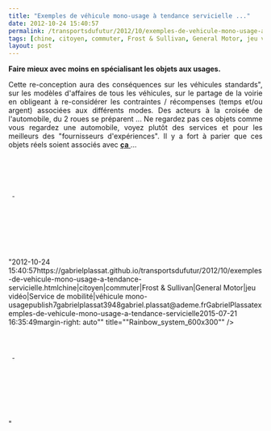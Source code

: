 ```yaml
---
title: "Exemples de véhicule mono-usage à tendance servicielle ..."
date: 2012-10-24 15:40:57
permalink: /transportsdufutur/2012/10/exemples-de-vehicule-mono-usage-a-tendance-servicielle.html
tags: [chine, citoyen, commuter, Frost & Sullivan, General Motor, jeu vidéo, Service de mobilité, véhicule mono-usage]
layout: post
---
```


<p style="text-align: justify"><strong>Faire mieux avec moins en spécialisant les objets aux usages.</strong> </p> <p style="text-align: justify">Cette re-conception aura des conséquences sur les véhicules standards", sur les modèles d'affaires de tous les véhicules, sur le partage de la voirie en obligeant à re-considérer les contraintes / récompenses (temps et/ou argent) associées aux différents modes. Des acteurs à la croisée de l'automobile, du 2 roues se préparent ... Ne regardez pas ces objets comme vous regardez une automobile, voyez plutôt des services et pour les meilleurs des "fournisseurs d'expériences". Il y a fort à parier que ces objets réels soient associés avec <a href=""http://www.i-way-world.com/"" target=""_blank""><strong>ça</strong> </a>...</p> <p><a class=""asset-img-link"" href=""http://www.tilter.fr/ergonomie.html"" target=""_blank""><img alt=""Ergonomie_large"" class=""asset  asset-image at-xid-6a0120a66d2ad4970b017d3cf39414970c"" src=""/wp-content/uploads/sites/6/old/6a0120a66d2ad4970b017d3cf39414970c-320wi.png"" style=""margin-left: automargin-right: auto"" title=""Ergonomie_large"" /></a> <a class=""asset-img-link"" href=""http://www.ttwvehicles.com/modules/content/index.php?id=14"" target=""_blank""><img alt=""20100608172238"" class=""asset  asset-image at-xid-6a0120a66d2ad4970b017ee468f25b970d"" src=""/wp-content/uploads/sites/6/old/6a0120a66d2ad4970b017ee468f25b970d-320wi.jpg"" style=""margin-left: automargin-right: auto"" title=""20100608172238"" /></a><br /> <a class=""asset-img-link"" href=""http://www.rainbowsystem.fr/"" target=""_blank""><img alt=""Rainbow_system_600x300"" class=""asset  asset-image at-xid-6a0120a66d2ad4970b017c32c4f0aa970b"" src=""/wp-content/uploads/sites/6/old/6a0120a66d2ad4970b017c32c4f0aa970b-320wi.png"" style=""margin-left: automargin-right: auto"" title=""Rainbow_system_600x300"" /></a> </p>  <!--more-->  <br /><br /> <a class=""asset-img-link"" href=""http://www.greenlitemotors.com/thesolution.html"" target=""_blank""><img alt=""341_image5"" class=""asset  asset-image at-xid-6a0120a66d2ad4970b017d3cf378b1970c"" src=""/wp-content/uploads/sites/6/old/6a0120a66d2ad4970b017d3cf378b1970c-500wi.jpg"" style=""margin-left: automargin-right: auto"" title=""341_image5"" /></a> <a class=""asset-img-link"" href=""http://naro.50webs.com/index2.htm"" target=""_blank""><img alt=""NewCommuter"" class=""asset  asset-image at-xid-6a0120a66d2ad4970b017d3cf37dae970c"" src=""/wp-content/uploads/sites/6/old/6a0120a66d2ad4970b017d3cf37dae970c-500wi.gif"" style=""margin-left: automargin-right: auto"" title=""NewCommuter"" /></a> <a class=""asset-img-link"" href=""http://www.twizyway.com/"" target=""_blank""><img alt=""P1705upt13i491hb01dtoakmerd7"" class=""asset  asset-image at-xid-6a0120a66d2ad4970b017d3cf37e7b970c"" src=""/wp-content/uploads/sites/6/old/6a0120a66d2ad4970b017d3cf37e7b970c-320wi.jpg"" style=""margin-left: automargin-right: auto"" title=""P1705upt13i491hb01dtoakmerd7"" /> </a><a class=""asset-img-link"" href=""http://www2.ademe.fr/servlet/doc?id=75096&view=standard"" target=""_blank""><img alt=""Peugeot-VelV"" class=""asset  asset-image at-xid-6a0120a66d2ad4970b017d3cf37f7d970c"" src=""/wp-content/uploads/sites/6/old/6a0120a66d2ad4970b017d3cf37f7d970c-320wi.jpg"" style=""margin-left: automargin-right: auto"" title=""Peugeot-VelV"" /></a> <a class=""asset-img-link"" href="https://gabrielplassat.github.io/transportsdufutur/2012/03/et-si-les-chinois-re-inventaient-aussi-les-modes-de-transports-urbains-lessismore.html"" target=""_blank""><img alt=""6a0120a66d2ad4970b0167640429fb970b-800wi"" class=""asset  asset-image at-xid-6a0120a66d2ad4970b017d3cf38c81970c"" src=""/wp-content/uploads/sites/6/old/6a0120a66d2ad4970b017d3cf38c81970c-320wi.jpg"" style=""margin-left: automargin-right: auto"" title=""6a0120a66d2ad4970b0167640429fb970b-800wi"" /></a> <a class=""asset-img-link"" href="https://gabrielplassat.github.io/transportsdufutur/2011/12/et-si-la-twizy-etait-trop-grande-kowa-tmsuks-kobot.html"" target=""_blank""><img alt=""6a0120a66d2ad4970b0162fd9468a9970d-500wi"" class=""asset  asset-image at-xid-6a0120a66d2ad4970b017ee468cdd9970d"" src=""/wp-content/uploads/sites/6/old/6a0120a66d2ad4970b017ee468cdd9970d-320wi.jpg"" style=""margin-left: automargin-right: auto"" title=""6a0120a66d2ad4970b0162fd9468a9970d-500wi"" /></a><br /> <a class=""asset-img-link"" href=""http://www2.ademe.fr/servlet/doc?id=82282"" target=""_blank""><img alt=""_wsb_427x302_Tri$27Ode+S1_5+$5B1024x768$5D"" class=""asset  asset-image at-xid-6a0120a66d2ad4970b017c32c505c0970b"" src=""/wp-content/uploads/sites/6/old/6a0120a66d2ad4970b017c32c505c0970b-320wi.jpg"" style=""margin-left: automargin-right: auto"" title=""_wsb_427x302_Tri$27Ode+S1_5+$5B1024x768$5D"" /></a> <a class=""asset-img-link"" href=""http://www.segway.com/puma/"" target=""_blank""><img alt=""Gm-puma_concept_2009_800x600_wallpaper_03-600x450"" class=""asset  asset-image at-xid-6a0120a66d2ad4970b017ee468e2c7970d"" src=""/wp-content/uploads/sites/6/old/6a0120a66d2ad4970b017ee468e2c7970d-320wi.jpg"" style=""margin-left: automargin-right: auto"" title=""Gm-puma_concept_2009_800x600_wallpaper_03-600x450"" /></a> <a class=""asset-img-link"" href="https://gabrielplassat.github.io/transportsdufutur/wp-content/uploads/sites/6/old/6a0120a66d2ad4970b017ee468f39b970d-pi.png""><img alt=""Personal_mobility_ireal_img01"" class=""asset  asset-image at-xid-6a0120a66d2ad4970b017ee468f39b970d"" src=""/wp-content/uploads/sites/6/old/6a0120a66d2ad4970b017ee468f39b970d-320wi.png"" style=""margin-left: automargin-right: auto"" title=""Personal_mobility_ireal_img01"" /></a><br /><br /><br /> <a class=""asset-img-link"" href="https://gabrielplassat.github.io/transportsdufutur/2012/03/solutions-de-mobilites-pour-les-deplacements-domicile-travail-et-si-la-chine.html"" target=""_blank""><img alt=""Get-data.do"" class=""asset  asset-image at-xid-6a0120a66d2ad4970b017ee468dfec970d"" src=""/wp-content/uploads/sites/6/old/6a0120a66d2ad4970b017ee468dfec970d-320wi.jpg"" style=""margin-left: automargin-right: auto"" title=""Get-data.do"" /></a><br /><br /><br /><br /><br />"2012-10-24 15:40:57https://gabrielplassat.github.io/transportsdufutur/2012/10/exemples-de-vehicule-mono-usage-a-tendance-servicielle.htmlchine|citoyen|commuter|Frost & Sullivan|General Motor|jeu vidéo|Service de mobilité|véhicule mono-usagepublish7gabrielplassat3948gabriel.plassat@ademe.frGabrielPlassatexemples-de-vehicule-mono-usage-a-tendance-servicielle2015-07-21 16:35:49margin-right: auto"" title=""Rainbow_system_600x300"" /></a> </p>  <!--more-->  <br /><br /> <a class=""asset-img-link"" href=""http://www.greenlitemotors.com/thesolution.html"" target=""_blank""><img alt=""341_image5"" class=""asset  asset-image at-xid-6a0120a66d2ad4970b017d3cf378b1970c"" src=""/wp-content/uploads/sites/6/old/6a0120a66d2ad4970b017d3cf378b1970c-500wi.jpg"" style=""margin-left: automargin-right: auto"" title=""341_image5"" /></a> <a class=""asset-img-link"" href=""http://naro.50webs.com/index2.htm"" target=""_blank""><img alt=""NewCommuter"" class=""asset  asset-image at-xid-6a0120a66d2ad4970b017d3cf37dae970c"" src=""/wp-content/uploads/sites/6/old/6a0120a66d2ad4970b017d3cf37dae970c-500wi.gif"" style=""margin-left: automargin-right: auto"" title=""NewCommuter"" /></a> <a class=""asset-img-link"" href=""http://www.twizyway.com/"" target=""_blank""><img alt=""P1705upt13i491hb01dtoakmerd7"" class=""asset  asset-image at-xid-6a0120a66d2ad4970b017d3cf37e7b970c"" src=""/wp-content/uploads/sites/6/old/6a0120a66d2ad4970b017d3cf37e7b970c-320wi.jpg"" style=""margin-left: automargin-right: auto"" title=""P1705upt13i491hb01dtoakmerd7"" /> </a><a class=""asset-img-link"" href=""http://www2.ademe.fr/servlet/doc?id=75096&view=standard"" target=""_blank""><img alt=""Peugeot-VelV"" class=""asset  asset-image at-xid-6a0120a66d2ad4970b017d3cf37f7d970c"" src=""/wp-content/uploads/sites/6/old/6a0120a66d2ad4970b017d3cf37f7d970c-320wi.jpg"" style=""margin-left: automargin-right: auto"" title=""Peugeot-VelV"" /></a> <a class=""asset-img-link"" href="https://gabrielplassat.github.io/transportsdufutur/2012/03/et-si-les-chinois-re-inventaient-aussi-les-modes-de-transports-urbains-lessismore.html"" target=""_blank""><img alt=""6a0120a66d2ad4970b0167640429fb970b-800wi"" class=""asset  asset-image at-xid-6a0120a66d2ad4970b017d3cf38c81970c"" src=""/wp-content/uploads/sites/6/old/6a0120a66d2ad4970b017d3cf38c81970c-320wi.jpg"" style=""margin-left: automargin-right: auto"" title=""6a0120a66d2ad4970b0167640429fb970b-800wi"" /></a> <a class=""asset-img-link"" href="https://gabrielplassat.github.io/transportsdufutur/2011/12/et-si-la-twizy-etait-trop-grande-kowa-tmsuks-kobot.html"" target=""_blank""><img alt=""6a0120a66d2ad4970b0162fd9468a9970d-500wi"" class=""asset  asset-image at-xid-6a0120a66d2ad4970b017ee468cdd9970d"" src=""/wp-content/uploads/sites/6/old/6a0120a66d2ad4970b017ee468cdd9970d-320wi.jpg"" style=""margin-left: automargin-right: auto"" title=""6a0120a66d2ad4970b0162fd9468a9970d-500wi"" /></a><br /> <a class=""asset-img-link"" href=""http://www2.ademe.fr/servlet/doc?id=82282"" target=""_blank""><img alt=""_wsb_427x302_Tri$27Ode+S1_5+$5B1024x768$5D"" class=""asset  asset-image at-xid-6a0120a66d2ad4970b017c32c505c0970b"" src=""/wp-content/uploads/sites/6/old/6a0120a66d2ad4970b017c32c505c0970b-320wi.jpg"" style=""margin-left: automargin-right: auto"" title=""_wsb_427x302_Tri$27Ode+S1_5+$5B1024x768$5D"" /></a> <a class=""asset-img-link"" href=""http://www.segway.com/puma/"" target=""_blank""><img alt=""Gm-puma_concept_2009_800x600_wallpaper_03-600x450"" class=""asset  asset-image at-xid-6a0120a66d2ad4970b017ee468e2c7970d"" src=""/wp-content/uploads/sites/6/old/6a0120a66d2ad4970b017ee468e2c7970d-320wi.jpg"" style=""margin-left: automargin-right: auto"" title=""Gm-puma_concept_2009_800x600_wallpaper_03-600x450"" /></a> <a class=""asset-img-link"" href="https://gabrielplassat.github.io/transportsdufutur/wp-content/uploads/sites/6/old/6a0120a66d2ad4970b017ee468f39b970d-pi.png""><img alt=""Personal_mobility_ireal_img01"" class=""asset  asset-image at-xid-6a0120a66d2ad4970b017ee468f39b970d"" src=""/wp-content/uploads/sites/6/old/6a0120a66d2ad4970b017ee468f39b970d-320wi.png"" style=""margin-left: automargin-right: auto"" title=""Personal_mobility_ireal_img01"" /></a><br /><br /><br /> <a class=""asset-img-link"" href="https://gabrielplassat.github.io/transportsdufutur/2012/03/solutions-de-mobilites-pour-les-deplacements-domicile-travail-et-si-la-chine.html"" target=""_blank""><img alt=""Get-data.do"" class=""asset  asset-image at-xid-6a0120a66d2ad4970b017ee468dfec970d"" src=""/wp-content/uploads/sites/6/old/6a0120a66d2ad4970b017ee468dfec970d-320wi.jpg"" style=""margin-left: automargin-right: auto"" title=""Get-data.do"" /></a><br /><br /><br /><br /><br />"
